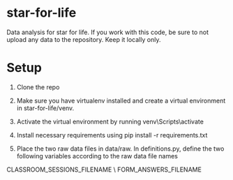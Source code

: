 # star-for-life
Data analysis for star for life. If you work with this code, be sure to not upload any data to the repository. Keep it
locally only.


# Setup

1. Clone the repo

2. Make sure you have virtualenv installed and create a virtual environment in star-for-life/venv.

3. Activate the virtual environment by running venv\Scripts\activate

4. Install necessary requirements using pip install -r requirements.txt

5. Place the two raw data files in data/raw. In definitions.py, define the two following variables according to the raw
data file names

CLASSROOM_SESSIONS_FILENAME \\
FORM_ANSWERS_FILENAME
